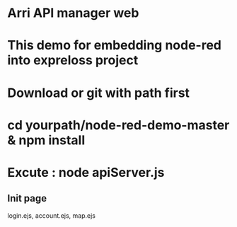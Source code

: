 # Arri API manager web
# This demo for embedding node-red into expreloss project
# Download or git with path first
# cd yourpath/node-red-demo-master & npm install
# Excute : node apiServer.js

## Init page
login.ejs, account.ejs, map.ejs